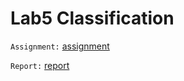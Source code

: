 # Lab5 Classification
`Assignment:` [assignment](<Labo5 Classification.pdf>)

`Report:` [report](Labo5.md)
